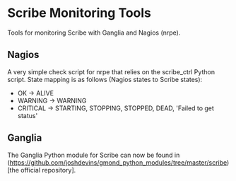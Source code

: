 # Scribe Monitoring Tools

Tools for monitoring Scribe with Ganglia and Nagios (nrpe).

## Nagios

A very simple check script for nrpe that relies on the scribe_ctrl Python script. State mapping is as follows (Nagios states to Scribe states):

 * OK -> ALIVE
 * WARNING -> WARNING
 * CRITICAL -> STARTING, STOPPING, STOPPED, DEAD, 'Failed to get status'

## Ganglia

The Ganglia Python module for Scribe can now be found in (https://github.com/joshdevins/gmond_python_modules/tree/master/scribe)[the official repository].

